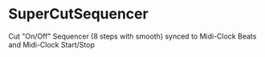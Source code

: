 # SuperCutSequencer
Cut "On/Off" Sequencer (8 steps with smooth) synced to Midi-Clock Beats and Midi-Clock Start/Stop


